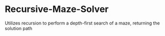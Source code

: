 # Recursive-Maze-Solver
Utilizes recursion to perform a depth-first search of a maze, returning the solution path
